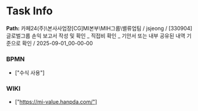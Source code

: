 # Task Info

**Path:** 카페24(주)\본사사업장\[CG]MI본부\MIH그룹\밸류업팀 / jsjeong / [330904] 글로벌그룹 손익 보고서 작성 및 확인 _ 직접비 확인 _ 기안서 또는 내부 공유된 내역 기준으로 확인 / 2025-09-01_00-00-00

### BPMN
- ["수식 사용"]

### WIKI
- ["https://mi-value.hanpda.com/"]

